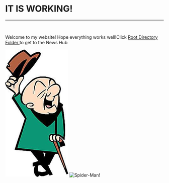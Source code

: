 <h1>IT IS WORKING!</h1>
<hr>
<br>
<p>Welcome to my website! Hope everything works well!Click
<a href="Root_Directory_Folder/Main_Screen" target="_self"> Root Directory Folder </a>
to get to the News Hub</p>
<img src="Root_Directory_Folder/Images/mr-magoo.jpg" alt="Mr. Magoo!"/>
<img src="Root_Directory_Folder/Images/Spider-Man_Sunset.jpg" alt="Spider-Man!" width="600"/>
